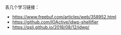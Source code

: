 丢几个学习链接：

* https://www.freebuf.com/articles/web/358952.html
* https://github.com/IOActive/jdwp-shellifier
* https://qsli.github.io/2018/08/12/jdwp/